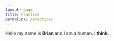 ```yaml
---
layout: page
title: Practice
permalink: /practice/
---
```

<html>
Hello my name is <strong>Brian </strong>and I am a human.
<strong>I think.</strong>
